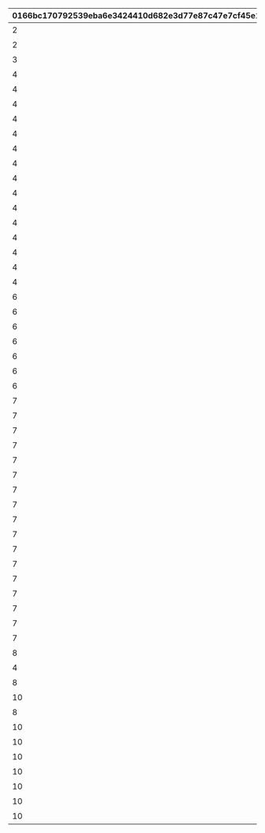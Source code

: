 |0166bc170792539eba6e3424410d682e3d77e87c47e7cf45e1aa8991ae7e5259|0ba55aa3684e69ae6a289fc7242041ef7638fdeb2b8ce82351d7670b3626e3bd|22cf497054895c74300a8438b75c74c1cffe055b40696d3dfeedbac45d52fcf7|153d921f6be1024aa510ff2aaed114f524a11ef15f2da2099a19f36d90ad72c8|27cfd45b55665f73242f2029fbd004e3e6222fdf3d228d2e122180e44fd1b46b|c458033bb9dd47d4dd3a43752fc8687447b2f74d8afa597ab3162ca45c5b9fab|7cee882d5bbb8351c675f192dbbc6a4a554c5e9b52d0514ede5642046da0a409|9441986c99556db417153d490bca1298e89683a69dff3c3aa0083496cf611032|f836ccb296711dbeafe053335aff3d38737a601cddd90c37d846c39b04e553f0|f33c010f958b16fd3e1134befe6879a172116d70bf7432a94f246f268f2140e5|2dc6e3a9a37cff01000fe4fda13ab9d8a3aad833e607159a38b9f1205e365d72|
| --- | --- | --- | --- | --- | --- | --- | --- | --- | --- | --- |
|2|530100|2016/09/01 15:00:00|0|0|0|2023/02/16 4:59:59|20000|10|0|スタートダッシュログインキャンペーン|
|2|530100|2023/02/16 5:00:00|0|0|0|2099/01/01 23:59:00|20001|10|0|スタートダッシュログインキャンペーン|
|3|0|2016/04/01 15:00:00|0|0|0|2099/01/01 23:59:00|30000|15|0|ログインボーナス|
|4|0|2016/09/01 15:00:00|0|0|0|2017/01/01 23:59:00|40000|1|0|CM放映記念ログインボーナス第1弾|
|4|500160|2018/08/15 5:00:00|0|0|1|2018/09/01 4:59:59|40001|10|0|Half Anniversary ログインキャンペーン|
|4|40003|2018/12/09 5:00:00|0|0|2|2018/12/22 4:59:59|40003|10|0|グラブルコラボログインボーナス|
|4|40004|2019/01/20 5:00:00|0|0|3|2019/01/31 4:59:59|40004|10|0|マナリアフレンズ放送応援ログインキャンペーン|
|4|40005|2019/03/28 5:00:00|0|0|2|2019/04/25 4:59:59|40005|10|0|Shadowverseコラボログインボーナス|
|4|40006|2020/04/06 5:00:00|0|0|3|2020/04/16 4:59:59|40006|10|0|アニメ放送記念 スタンプログインキャンペーン|
|4|40007|2020/11/10 5:00:00|0|0|2|2020/11/22 4:59:59|40007|10|0|復刻Re:ゼロコラボ開催記念 スタンプログインキャンペーン|
|4|40008|2020/12/01 5:00:00|0|0|3|2020/12/14 4:59:59|40008|10|0|ドラガリアロスト 応援ログインキャンペーン|
|4|40009|2021/03/08 5:00:00|0|0|2|2021/03/25 4:59:59|40009|10|0|復刻デレステコラボ開催記念 スタンプログインキャンペーン|
|4|40010|2022/01/11 5:00:00|0|0|3|2022/04/07 4:59:59|40010|10|0|アニメ放送記念 スタンプログインキャンペーン|
|4|531200|2023/02/13 5:00:00|0|0|3|2023/02/19 4:59:59|40011|6|0|メインストーリー第3部開始記念ログインキャンペーン|
|4|40012|2023/09/27 5:00:00|0|0|3|2023/10/30 4:59:59|40012|8|0|TANITAコラボログインキャンペーン|
|4|40013|2024/02/14 5:00:00|0|0|3|2024/03/01 4:59:59|40013|1|0|2024年バレンタイン記念プレゼント|
|4|40014|2024/08/14 5:00:00|0|0|2|2024/09/11 4:59:59|40014|2|0|銀だこハイボール酒場コラボログインキャンペーン|
|4|40015|2024/08/10 5:00:00|0|0|3|2099/01/01 23:59:00|40015|5|0|カムバックログインボーナス|
|6|500553|2019/01/01 5:00:00|1|0|0|2019/01/11 4:59:59|60000|7|0|謹賀新年 お正月ログインボーナス|
|6|500553|2020/01/01 5:00:00|1|0|0|2020/01/11 4:59:59|60001|7|0|謹賀新年 お正月ログインボーナス|
|6|500553|2021/01/01 5:00:00|1|0|0|2021/01/11 4:59:59|60002|7|0|謹賀新年 お正月ログインボーナス|
|6|500553|2022/01/01 5:00:00|1|0|0|2022/01/11 4:59:59|60003|7|0|謹賀新年 お正月ログインボーナス|
|6|500553|2023/01/01 5:00:00|1|0|0|2023/01/11 4:59:59|60004|7|0|謹賀新年 お正月ログインボーナス|
|6|500553|2024/01/01 5:00:00|1|0|0|2024/01/11 4:59:59|60005|7|0|謹賀新年 お正月ログインボーナス|
|6|500553|2025/01/01 5:00:00|1|0|0|2025/01/11 4:59:59|60006|5|0|謹賀新年 お正月ログインボーナス|
|7|500160|2018/12/24 5:00:00|0|0|0|2018/12/26 4:59:59|70000|2|1|クリスマスログインボーナス|
|7|500160|2019/01/01 5:00:00|0|0|0|2019/01/04 4:59:59|70001|3|2|あけおめログインボーナス|
|7|500160|2019/12/24 5:00:00|0|0|0|2019/12/26 4:59:59|70002|2|1|クリスマスログインボーナス|
|7|500160|2020/01/01 5:00:00|0|0|0|2020/01/04 4:59:59|70003|3|2|三が日特別ログインボーナス|
|7|500160|2020/12/24 5:00:00|0|0|0|2020/12/26 4:59:59|70004|2|1|クリスマスログインボーナス|
|7|500160|2021/01/01 5:00:00|0|0|0|2021/01/04 4:59:59|70005|3|2|三が日特別ログインボーナス|
|7|500160|2021/12/24 5:00:00|0|0|0|2021/12/26 4:59:59|70006|2|1|クリスマスログインボーナス|
|7|500160|2022/01/01 5:00:00|0|0|0|2022/01/04 4:59:59|70007|3|2|三が日特別ログインボーナス|
|7|500160|2022/12/24 5:00:00|0|0|0|2022/12/26 4:59:59|70008|2|1|クリスマスログインボーナス|
|7|500160|2023/01/01 5:00:00|0|0|0|2023/01/04 4:59:59|70009|1|2|元日特別ログインボーナス|
|7|500160|2023/12/24 5:00:00|0|0|0|2023/12/25 4:59:59|70010|1|1|クリスマスログインボーナス|
|7|500160|2024/01/01 5:00:00|0|0|0|2024/01/04 4:59:59|70011|1|2|元日特別ログインボーナス|
|7|500160|2023/12/25 5:00:00|0|0|0|2023/12/26 4:59:59|70012|1|1|クリスマスログインボーナス|
|7|500160|2025/01/01 5:00:00|0|0|0|2025/01/04 4:59:59|70013|1|2|元日特別ログインボーナス|
|7|500160|2024/12/24 5:00:00|0|0|0|2024/12/25 4:59:59|70014|1|1|クリスマスログインボーナス|
|7|500160|2024/12/25 5:00:00|0|0|0|2024/12/26 4:59:59|70015|1|1|クリスマスログインボーナス|
|7|500160|2025/03/31 12:00:00|0|0|0|2025/04/23 4:59:59|70016|1|1|『AIだ！勇気だ！ギガンティックローチェ』MV閲覧|
|8|0|2019/01/31 5:00:00|0|1|0|2019/02/15 4:59:59|80001|15|0|1st Anniversary カウントダウンログインボーナス|
|4|80002|2020/01/31 5:00:00|0|0|4|2020/02/15 4:59:59|80002|15|0|2nd Anniversary カウントダウンログインボーナス|
|8|0|2020/08/01 5:00:00|0|1|0|2020/08/16 4:59:59|80003|15|0|2.5 Year Anniversary カウントダウンログインボーナス|
|10|0|2021/01/30 5:00:00|0|1|0|2021/02/16 4:59:59|80004|17|1|3rd Anniversary カウントダウンログインボーナス|
|8|0|2021/08/01 5:00:00|0|1|0|2021/08/16 4:59:59|80005|15|0|3.5 Year Anniversary カウントダウンログインボーナス|
|10|0|2022/01/30 5:00:00|0|1|0|2022/02/16 4:59:59|80006|17|1|4th Anniversary カウントダウンログインボーナス|
|10|0|2022/08/01 5:00:00|0|1|0|2022/08/16 4:59:59|80007|15|1|4.5 Year Anniversary カウントダウンログインボーナス|
|10|0|2023/01/31 5:00:00|0|1|0|2023/02/16 4:59:59|80008|16|1|5th Anniversary カウントダウンログインボーナス|
|10|0|2023/08/01 5:00:00|0|1|0|2023/08/16 4:59:59|80009|15|1|5.5 Year Anniversary カウントダウンログインボーナス|
|10|0|2024/01/31 5:00:00|0|1|0|2024/02/16 4:59:59|80010|16|1|6th Anniversary カウントダウンログインボーナス|
|10|0|2024/08/01 5:00:00|0|1|0|2024/08/16 4:59:59|80011|15|1|6.5 Year Anniversary カウントダウンログインボーナス|
|10|0|2025/02/08 5:00:00|0|1|0|2025/02/16 4:59:59|80012|8|1|7th Year Anniversary カウントダウンログインボーナス|